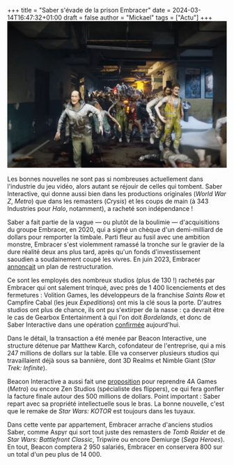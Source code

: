 +++
title = "Saber s'évade de la prison Embracer"
date = 2024-03-14T16:47:32+01:00
draft = false
author = "Mickael"
tags = ["Actu"]
+++ 
![Texte Alternative](SaberInteractive.jpg "Les salariés de Saber s'échappant d'Embracer. © Saber")

Les bonnes nouvelles ne sont pas si nombreuses actuellement dans l'industrie du jeu vidéo, alors autant se réjouir de celles qui tombent. Saber Interactive, qui donne aussi bien dans les productions originales (*World War Z*, *Metro*) que dans les remasters (*Crysis*) et les coups de main (à 343 Industries pour *Halo*, notamment), a racheté son indépendance !

Saber a fait partie de la vague — ou plutôt de la boulimie — d'acquisitions du groupe Embracer, en 2020, qui a signé un chèque d'un demi-milliard de dollars pour remporter la timbale. Parti fleur au fusil avec une ambition monstre, Embracer s'est violemment ramassé la tronche sur le gravier de la dure réalité deux ans plus tard, après qu'un fonds d'investissement saoudien a soudainement coupé les vivres. En juin 2023, Embracer [annonçait](https://www.gamesindustry.biz/embracer-announces-restructuring-program-studio-closures-expected) un plan de restructuration.

Ce sont les employés des nombreux studios (plus de 130 !) rachetés par Embracer qui ont salement trinqué, avec près de 1 400 licenciements et des fermetures : Volition Games, les développeurs de la franchise *Saints Row* et Campfire Cabal (les jeux *Expeditions*) ont mis la clé sous la porte. D'autres studios ont plus de chance, ils ont pu s'extirper de la nasse : ça devrait être le cas de Gearbox Entertainment à qui l'on doit *Bordelands*, et donc de Saber Interactive dans une opération [confirmée](https://embracer.com/releases/embracer-group-ceases-all-operations-in-russia-through-the-divestment-of-selected-assets-from-the-operative-group-saber-interactive/) aujourd'hui.

Dans le détail, la transaction a été menée par Beacon Interactive, une structure détenue par Matthew Karch, cofondateur de l'entreprise, qui a mis 247 millions de dollars sur la table. Elle va conserver plusieurs studios qui travaillaient déjà sous sa bannière, dont 3D Realms et Nimble Giant (*Star Trek: Infinite*).

Beacon Interactive a aussi fait une [proposition](https://twitter.com/jasonschreier/status/1768212177888948349) pour reprendre 4A Games (*Metro*) ou encore Zen Studios (spécialiste des flippers), ce qui fera gonfler la facture finale autour des 500 millions de dollars. Point important : Saber repart avec sa propriété intellectuelle sous le bras. La bonne nouvelle, c'est que le remake de *Star Wars: KOTOR* est toujours dans les tuyaux.

Dans cette vente par appartement, Embracer arrache d'anciens studios Saber, comme Aspyr qui sort tout juste des remasters de *Tomb Raider* et de *Star Wars: Battlefront Classic*, Tripwire ou encore Demiurge (*Sega Heroes*). En tout, Beacon comptera 2 950 salariés, Embracer en conservera 800 sur un total d'un peu plus de 14 000.